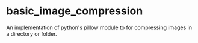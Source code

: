 # basic_image_compression
An implementation of python's pillow module to for compressing images in a directory or folder.

